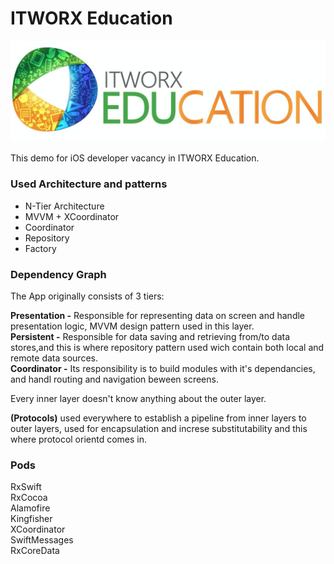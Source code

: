 # ITWORX Education

![](ITWORX.png) <br />
<br />
This demo for iOS developer vacancy in ITWORX Education.

### Used Architecture and patterns

- N-Tier Architecture <br/>
- MVVM + XCoordinator <br/>
- Coordinator <br/>
- Repository <br/>
- Factory

### Dependency Graph

The App originally consists of 3 tiers: <br />

**Presentation -** Responsible for representing data on screen and handle presentation logic, MVVM design pattern used in this layer. <br />
**Persistent -** Responsible for data saving and retrieving from/to data stores,and this is where repository pattern used wich contain both local and remote data sources. <br />
**Coordinator -** Its responsibility is to build modules with it's dependancies, and handl routing and navigation beween screens. <br/>

Every inner layer doesn't know anything about the outer layer. <br />

**(Protocols)** used everywhere to establish a pipeline from inner layers to outer layers, used for encapsulation and increse substitutability and this where protocol orientd comes in.


### Pods

RxSwift <br />
RxCocoa  <br />
Alamofire  <br />
Kingfisher  <br />
XCoordinator  <br />
SwiftMessages  <br />
RxCoreData  <br />
